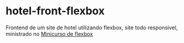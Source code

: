 # hotel-front-flexbox

Frontend de um site de hotel utilizando flexbox, site todo responsivel, ministrado no [Minicurso de flexbox](https://www.youtube.com/watch?v=KIKekNqq3so&list=PLwXQLZ3FdTVGjLmjwfRc0Q9TA5U-PCWp4&index=1)

